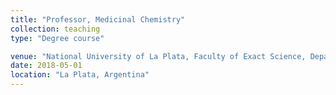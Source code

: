 ```yaml
---
title: "Professor, Medicinal Chemistry"
collection: teaching
type: "Degree course"

venue: "National University of La Plata, Faculty of Exact Science, Department of Biological Sciences"
date: 2018-05-01
location: "La Plata, Argentina"
---
```


